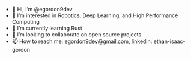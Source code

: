 - 👋 Hi, I’m @egordon9dev
- 👀 I’m interested in Robotics, Deep Learning, and High Performance Computing
- 🌱 I’m currently learning Rust
- 💞️ I’m looking to collaborate on open source projects
- 📫 How to reach me: egordon9dev@gmail.com, linkedin: ethan-isaac-gordon

<!---
egordon9dev/egordon9dev is a ✨ special ✨ repository because its `README.md` (this file) appears on your GitHub profile.
You can click the Preview link to take a look at your changes.
--->
